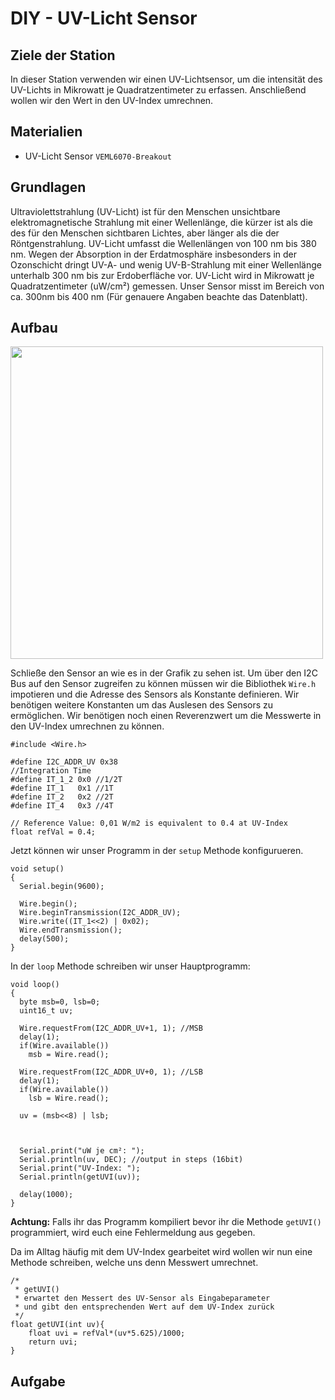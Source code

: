# DIY - UV-Licht Sensor 

## Ziele der Station
In dieser Station verwenden wir einen UV-Lichtsensor, um die intensität des UV-Lichts in Mikrowatt je Quadratzentimeter zu erfassen. Anschließend wollen wir den Wert in den UV-Index umrechnen. 

## Materialien
* UV-Licht Sensor `VEML6070-Breakout`

## Grundlagen
 Ultraviolettstrahlung (UV-Licht) ist für den Menschen unsichtbare elektromagnetische Strahlung mit einer Wellenlänge, die kürzer ist als die des für den Menschen sichtbaren Lichtes, aber länger als die der Röntgenstrahlung. UV-Licht umfasst die Wellenlängen von 100 nm bis 380 nm. Wegen der Absorption in der Erdatmosphäre insbesonders in der Ozonschicht dringt UV-A- und wenig UV-B-Strahlung mit einer Wellenlänge unterhalb 300 nm bis zur Erdoberfläche vor. UV-Licht wird in Mikrowatt je Quadratzentimeter (uW/cm²) gemessen. Unser Sensor misst im Bereich von ca. 300nm bis 400 nm (Für genauere Angaben beachte das Datenblatt).

## Aufbau
<img src="https://raw.githubusercontent.com/sensebox/resources/master/images/edu//projekt_uv_ligth.png?raw=true" width="500"/>


Schließe den Sensor an wie es in der Grafik zu sehen ist. Um über den I2C Bus auf den Sensor zugreifen zu können müssen wir die Bibliothek `Wire.h` impotieren und die Adresse des Sensors als Konstante definieren. Wir benötigen weitere Konstanten um das Auslesen des Sensors zu ermöglichen. Wir benötigen noch einen Reverenzwert um die Messwerte in den UV-Index umrechnen zu können.

```
#include <Wire.h>

#define I2C_ADDR_UV 0x38
//Integration Time
#define IT_1_2 0x0 //1/2T
#define IT_1   0x1 //1T
#define IT_2   0x2 //2T
#define IT_4   0x3 //4T

// Reference Value: 0,01 W/m2 is equivalent to 0.4 at UV-Index
float refVal = 0.4;
```
Jetzt können wir unser Programm in der  `setup` Methode konfigurueren.

```
void setup()
{
  Serial.begin(9600);
 
  Wire.begin();
  Wire.beginTransmission(I2C_ADDR_UV);
  Wire.write((IT_1<<2) | 0x02);
  Wire.endTransmission();
  delay(500);
}
```

In der `loop` Methode schreiben wir unser Hauptprogramm:

```
void loop()
{
  byte msb=0, lsb=0;
  uint16_t uv;

  Wire.requestFrom(I2C_ADDR_UV+1, 1); //MSB
  delay(1);
  if(Wire.available())
    msb = Wire.read();

  Wire.requestFrom(I2C_ADDR_UV+0, 1); //LSB
  delay(1);
  if(Wire.available())
    lsb = Wire.read();

  uv = (msb<<8) | lsb;
  
  
 
  Serial.print("uW je cm²: ");
  Serial.println(uv, DEC); //output in steps (16bit)
  Serial.print("UV-Index: ");
  Serial.println(getUVI(uv));

  delay(1000);
}
```
**Achtung:** Falls ihr das Programm kompiliert bevor ihr die Methode `getUVI()` programmiert, wird euch eine Fehlermeldung aus gegeben. 

Da im Alltag häufig mit dem UV-Index gearbeitet wird wollen wir nun eine Methode schreiben, welche uns denn Messwert umrechnet.

```
/* 
 * getUVI() 
 * erwartet den Messert des UV-Sensor als Eingabeparameter 
 * und gibt den entsprechenden Wert auf dem UV-Index zurück
 */
float getUVI(int uv){
	float uvi = refVal*(uv*5.625)/1000;
	return uvi;
}
```
## Aufgabe
